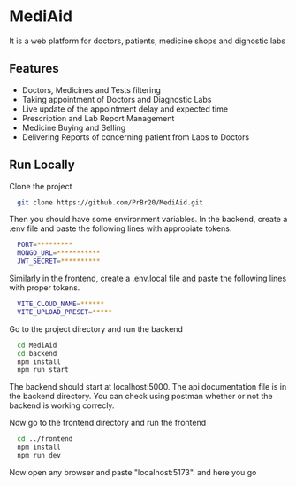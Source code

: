 # MediAid

It is a web platform for doctors, patients, medicine shops and dignostic labs

## Features

- Doctors, Medicines and Tests filtering
- Taking appointment of Doctors and Diagnostic Labs
- Live update of the appointment delay and expected time
- Prescription and Lab Report Management
- Medicine Buying and Selling
- Delivering Reports of concerning patient from Labs to Doctors

## Run Locally

Clone the project

```bash
  git clone https://github.com/PrBr20/MediAid.git
```

Then you should have some environment variables.
In the backend, create a .env file and paste the following lines with appropiate tokens.

```bash
  PORT=*********
  MONGO_URL=***********
  JWT_SECRET=**********
```

Similarly in the frontend, create a .env.local file and paste the following lines with proper tokens.

```bash
  VITE_CLOUD_NAME=******
  VITE_UPLOAD_PRESET=*****
```

Go to the project directory and run the backend

```bash
  cd MediAid
  cd backend
  npm install
  npm run start
```

The backend should start at localhost:5000. The api documentation file is in the backend directory. You can check using postman whether or not the backend is working correcly.

Now go to the frontend directory and run the frontend

```bash
  cd ../frontend
  npm install
  npm run dev
```

Now open any browser and paste "localhost:5173". and here you go
